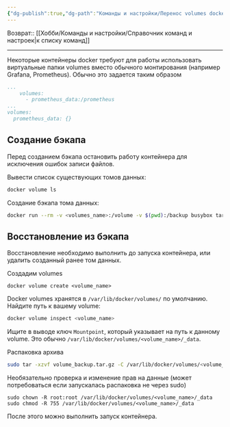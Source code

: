 ```yaml
---
{"dg-publish":true,"dg-path":"Команды и настройки/Перенос volumes docker на другой сервер.md","permalink":"/komandy-i-nastrojki/perenos-volumes-docker-na-drugoj-server/","updated":"2024-09-14T02:39:25+03:00"}
---
```


Возврат:: [[Хобби/Команды и настройки/Справочник команд и настроек\|к списку команд]]

---
Некоторые контейнеры docker требуют для работы использовать виртуальные папки volumes вместо обычного монтирования (например Grafana, Prometheus). Обычно это задается таким образом 
```yaml
...
	volumes:
      - prometheus_data:/prometheus
...
volumes:
  prometheus_data: {}
```

## Создание бэкапа

Перед созданием бэкапа остановить работу контейнера для исключения ошибок записи файлов.

Вывести список существующих томов данных:
```bash
docker volume ls
```

Создание бэкапа тома данных:
```sh
docker run --rm -v <volumes_name>:/volume -v $(pwd):/backup busybox tar czf /backup/<volumes_name>.tar.gz -C /volume .
```
## Восстановление из бэкапа

Восстановление необходимо выполнить до запуска контейнера, или удалить созданный ранее том данных.

Создадим volumes
```
docker volume create <volume_name>
```

Docker volumes хранятся в `/var/lib/docker/volumes/` по умолчанию. Найдите путь к вашему volume:

```bash
docker volume inspect <volume_name>
```

Ищите в выводе ключ `Mountpoint`, который указывает на путь к данному volume. Это обычно `/var/lib/docker/volumes/<volume_name>/_data`.

Распаковка архива
```sh
sudo tar -xzvf volume_backup.tar.gz -C /var/lib/docker/volumes/<volume_name>/_data
```

Необязательно проверка и изменение прав на данные (может потребоваться если запускалась распаковка не через sudo)
```
sudo chown -R root:root /var/lib/docker/volumes/<volume_name>/_data
sudo chmod -R 755 /var/lib/docker/volumes/<volume_name>/_data
```

После этого можно выполнить запуск контейнера.